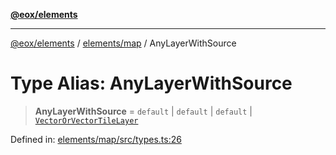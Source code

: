 [**@eox/elements**](../../../README.md)

***

[@eox/elements](../../../modules.md) / [elements/map](../README.md) / AnyLayerWithSource

# Type Alias: AnyLayerWithSource

> **AnyLayerWithSource** = `default` \| `default` \| `default` \| [`VectorOrVectorTileLayer`](VectorOrVectorTileLayer.md)

Defined in: [elements/map/src/types.ts:26](https://github.com/EOX-A/EOxElements/blob/06d2a3f117adcd4ad69f31388ca5094d06b1baf6/elements/map/src/types.ts#L26)
